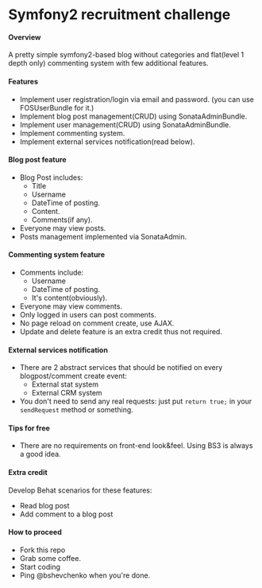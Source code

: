 # Symfony2 recruitment challenge

#### Overview
A pretty simple symfony2-based blog without categories and flat(level 1 depth only) commenting system with few additional features.

#### Features
- Implement user registration/login via email and password. (you can use FOSUserBundle for it.)
- Implement blog post management(CRUD) using SonataAdminBundle.
- Implement user management(CRUD) using SonataAdminBundle.
- Implement commenting system.
- Implement external services notification(read below).

#### Blog post feature
- Blog Post includes:
  - Title
  - Username
  - DateTime of posting.
  - Content.
  - Comments(if any).
- Everyone may view posts.
- Posts management implemented via SonataAdmin.

#### Commenting system feature
- Comments include:
  - Username
  - DateTime of posting.
  - It's content(obviously).
- Everyone may view comments.
- Only logged in users can post comments.
- No page reload on comment create, use AJAX.
- Update and delete feature is an extra credit thus not required.


#### External services notification
- There are 2 abstract services that should be notified on every blogpost/comment create event: 
  - External stat system 
  - External CRM system
- You don't need to send any real requests: just put `return true;` in your `sendRequest` method or something.

#### Tips for free
- There are no requirements on front-end look&feel. Using BS3 is always a good idea. 


#### Extra credit
Develop Behat scenarios for these features:
- Read blog post
- Add comment to a blog post

#### How to proceed
- Fork this repo
- Grab some coffee.
- Start coding
- Ping @bshevchenko when you're done.
